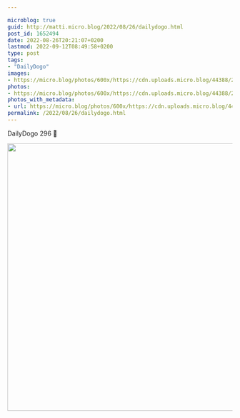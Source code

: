 ```yaml
---

microblog: true
guid: http://matti.micro.blog/2022/08/26/dailydogo.html
post_id: 1652494
date: 2022-08-26T20:21:07+0200
lastmod: 2022-09-12T08:49:58+0200
type: post
tags:
- "DailyDogo"
images:
- https://micro.blog/photos/600x/https://cdn.uploads.micro.blog/44388/2022/c18b781977.jpg
photos:
- https://micro.blog/photos/600x/https://cdn.uploads.micro.blog/44388/2022/c18b781977.jpg
photos_with_metadata:
- url: https://micro.blog/photos/600x/https://cdn.uploads.micro.blog/44388/2022/c18b781977.jpg
permalink: /2022/08/26/dailydogo.html
---
```

DailyDogo 296 🐶

<img src="/media/uploads/2022/c18b781977.jpg" width="600" height="600" alt="" />

